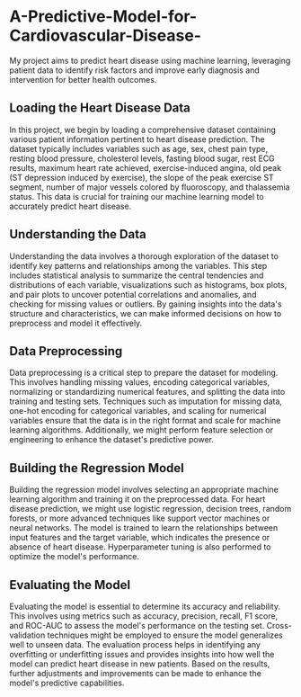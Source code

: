 # A-Predictive-Model-for-Cardiovascular-Disease-
My project aims to predict heart disease using machine learning, leveraging patient data to identify risk factors and improve early diagnosis and intervention for better health outcomes.
<h2>Loading the Heart Disease Data</h2>
<p>In this project, we begin by loading a comprehensive dataset containing various patient information pertinent to heart disease prediction. The dataset typically includes variables such as age, sex, chest pain type, resting blood pressure, cholesterol levels, fasting blood sugar, rest ECG results, maximum heart rate achieved, exercise-induced angina, old peak (ST depression induced by exercise), the slope of the peak exercise ST segment, number of major vessels colored by fluoroscopy, and thalassemia status. This data is crucial for training our machine learning model to accurately predict heart disease.</p>

<h2>Understanding the Data</h2>
<p>Understanding the data involves a thorough exploration of the dataset to identify key patterns and relationships among the variables. This step includes statistical analysis to summarize the central tendencies and distributions of each variable, visualizations such as histograms, box plots, and pair plots to uncover potential correlations and anomalies, and checking for missing values or outliers. By gaining insights into the data's structure and characteristics, we can make informed decisions on how to preprocess and model it effectively.</p>

<h2>Data Preprocessing</h2>
<p>Data preprocessing is a critical step to prepare the dataset for modeling. This involves handling missing values, encoding categorical variables, normalizing or standardizing numerical features, and splitting the data into training and testing sets. Techniques such as imputation for missing data, one-hot encoding for categorical variables, and scaling for numerical variables ensure that the data is in the right format and scale for machine learning algorithms. Additionally, we might perform feature selection or engineering to enhance the dataset's predictive power.</p>

<h2>Building the Regression Model</h2>
<p>Building the regression model involves selecting an appropriate machine learning algorithm and training it on the preprocessed data. For heart disease prediction, we might use logistic regression, decision trees, random forests, or more advanced techniques like support vector machines or neural networks. The model is trained to learn the relationships between input features and the target variable, which indicates the presence or absence of heart disease. Hyperparameter tuning is also performed to optimize the model's performance.</p>

<h2>Evaluating the Model</h2>
<p>Evaluating the model is essential to determine its accuracy and reliability. This involves using metrics such as accuracy, precision, recall, F1 score, and ROC-AUC to assess the model's performance on the testing set. Cross-validation techniques might be employed to ensure the model generalizes well to unseen data. The evaluation process helps in identifying any overfitting or underfitting issues and provides insights into how well the model can predict heart disease in new patients. Based on the results, further adjustments and improvements can be made to enhance the model's predictive capabilities.</p>






